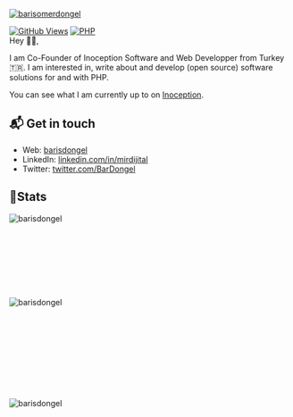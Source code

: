[![barisomerdongel](https://avatars.githubusercontent.com/u/29428301?v=4)][1]

[![GitHub Views](https://komarev.com/ghpvc/?username=barisdongel&color=FAC151)][1]
[![PHP](https://img.shields.io/badge/php-Fan-FAC151.svg?logo=php&logoWidth=20)](https://github.com/barisdongel)
</br>
Hey 👋🏻,

I am Co-Founder of Inoception Software and Web Developper from Turkey
🇹🇷. I am interested in, write about and develop (open source) software solutions
for and with PHP.

You can see what I am currently up to on [Inoception][4].

## 📬 Get in touch

- Web: [barisdongel][1]
- LinkedIn: [linkedin.com/in/mirdijital][2]
- Twitter: [twitter.com/BarDongel][3]


## 📝Stats
<p><img align="left" src="https://github-readme-stats.vercel.app/api/top-langs?username=barisdongel&show_icons=true&locale=en&layout=compact" alt="barisdongel" /></p>
<br/><br/><br/><br/><br/><br/><br/><br/>
<p>&nbsp;<img align="left" src="https://github-readme-stats.vercel.app/api?username=barisdongel&show_icons=true&locale=en" alt="barisdongel" /></p>
<br/><br/><br/><br/><br/><br/><br/><br/>
<p><img align="left" src="https://github-readme-streak-stats.herokuapp.com/?user=barisdongel&" alt="barisdongel" /></p>

[1]:
  https://barisdongel.github.io
[2]: https://www.linkedin.com/in/mirdijital/
[3]: https://twitter.com/BarDongel
[4]: https://inoception.com

